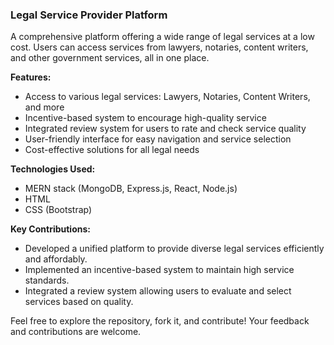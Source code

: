 ### Legal Service Provider Platform

A comprehensive platform offering a wide range of legal services at a low cost. Users can access services from lawyers, notaries, content writers, and other government services, all in one place.

**Features:**
- Access to various legal services: Lawyers, Notaries, Content Writers, and more
- Incentive-based system to encourage high-quality service
- Integrated review system for users to rate and check service quality
- User-friendly interface for easy navigation and service selection
- Cost-effective solutions for all legal needs

**Technologies Used:**
- MERN stack (MongoDB, Express.js, React, Node.js)
- HTML
- CSS (Bootstrap)

**Key Contributions:**
- Developed a unified platform to provide diverse legal services efficiently and affordably.
- Implemented an incentive-based system to maintain high service standards.
- Integrated a review system allowing users to evaluate and select services based on quality.

Feel free to explore the repository, fork it, and contribute! Your feedback and contributions are welcome.
